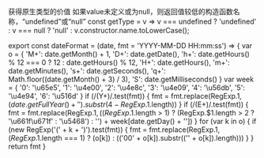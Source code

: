 获得原生类型的价值
如果value未定义或为null，则返回值较低的构造函数名称，“undefined”或“null”
const getType = v =>
  v === undefined ? 'undefined' : v === null ? 'null' : v.constructor.name.toLowerCase();
  
  
  export const dateFormat = (date, fmt = 'YYYY-MM-DD HH:mm:ss') => {
	var o = {
		'M+': date.getMonth() + 1,
		'D+': date.getDate(),
		'h+': date.getHours() % 12 === 0 ? 12 : date.getHours() % 12,
		'H+': date.getHours(),
		'm+': date.getMinutes(),
		's+': date.getSeconds(),
		'q+': Math.floor((date.getMonth() + 3) / 3),
		'S': date.getMilliseconds()
	}
	var week = {
		'0': '\u65e5',
		'1': '\u4e00',
		'2': '\u4e8c',
		'3': '\u4e09',
		'4': '\u56db',
		'5': '\u4e94',
		'6': '\u516d'
	}
	if (/(Y+)/.test(fmt)) {
		fmt = fmt.replace(RegExp.$1, (date.getFullYear() + '').substr(4 - RegExp.$1.length))
	}
	if (/(E+)/.test(fmt)) {
		fmt = fmt.replace(RegExp.$1, ((RegExp.$1.length > 1) ? (RegExp.$1.length > 2 ? '\u661f\u671f' : '\u5468') : '') + week[date.getDay() + ''])
	}
	for (var k in o) {
		if (new RegExp('(' + k + ')').test(fmt)) {
			fmt = fmt.replace(RegExp.$1, (RegExp.$1.length === 1) ? (o[k]) : (('00' + o[k]).substr(('' + o[k]).length)))
		}
	}
	return fmt
}
